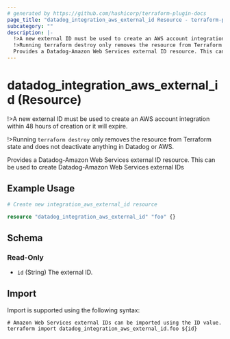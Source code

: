 ```yaml
---
# generated by https://github.com/hashicorp/terraform-plugin-docs
page_title: "datadog_integration_aws_external_id Resource - terraform-provider-datadog"
subcategory: ""
description: |-
  !>A new external ID must be used to create an AWS account integration within 48 hours of creation or it will expire.
  !>Running terraform destroy only removes the resource from Terraform state and does not deactivate anything in Datadog or AWS.
  Provides a Datadog-Amazon Web Services external ID resource. This can be used to create Datadog-Amazon Web Services external IDs
---
```


# datadog_integration_aws_external_id (Resource)

!>A new external ID must be used to create an AWS account integration within 48 hours of creation or it will expire.

!>Running `terraform destroy` only removes the resource from Terraform state and does not deactivate anything in Datadog or AWS.

Provides a Datadog-Amazon Web Services external ID resource. This can be used to create Datadog-Amazon Web Services external IDs

## Example Usage

```terraform
# Create new integration_aws_external_id resource

resource "datadog_integration_aws_external_id" "foo" {}
```

<!-- schema generated by tfplugindocs -->
## Schema

### Read-Only

- `id` (String) The external ID.

## Import

Import is supported using the following syntax:

```shell
# Amazon Web Services external IDs can be imported using the ID value.
terraform import datadog_integration_aws_external_id.foo ${id}
```
